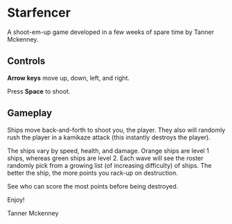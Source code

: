 # Starfencer

A shoot-em-up game developed in a few weeks of spare time by Tanner Mckenney. 

## Controls

**Arrow keys** move up, down, left, and right. 

Press **Space** to shoot. 

## Gameplay

Ships move back-and-forth to shoot you, the player. They also will randomly rush the player in a kamikaze attack (this instantly destroys the player). 

The ships vary by speed, health, and damage. Orange ships are level 1 ships, whereas green ships are level 2. Each wave will see the roster randomly pick from a growing list (of increasing difficulty) of ships. The better the ship, the more points you rack-up on destruction. 

See who can score the most points before being destroyed. 

Enjoy!

Tanner Mckenney